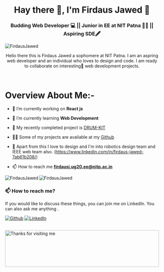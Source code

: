 <h1 align="center">Hay there 👋, I'm Firdaus Jawed 👧</h1>
<h3 align="center">Budding Web Developer 💻 || Junior in EE at NIT Patna 👩‍🎓 || Aspiring SDE🖋</h3>
<p align="left"> <img src="https://komarev.com/ghpvc/?username=FirdausJawed" alt="FirdausJawed" /> </p>


<p align="center">Hello there this is Firdaus Jawed a sophomere at NIT Patna. I am an aspring web developer and an individual who loves to design and code. I am ready to collaborate on interesting🤩 web development projects. </p>


<br>

# Overview About Me:-

- 🔭 I’m currently working on <strong>React js</strong>

- 🌱 I’m currently learning **Web Development**

- 🤔 My recently completed project is [DRUM-KIT](https://github.com/FirdausJawed/drum)

- 👨‍💻 Some of my projects are available at my [Github](https://github.com/FirdausJawed?tab=repositories)

- 👀 Apart from this I love to design and I'm into robotics design team and IEEE web team also.
(https://www.linkedin.com/in/firdaus-jawed-7ab61b208/)

- 📫 How to reach me **firdausj.ug20.ee@nitp.ac.in**





<img align="left" src="https://github-readme-stats.vercel.app/api/top-langs/?username=FirdausJawed&layout=compact&hide=html&theme=radical" alt="FirdausJawed" />

<img align="center" src="https://github-readme-stats.vercel.app/api?username=FirdausJawed&show_icons=true&theme=radical&count_private=true" alt="FirdausJawed" />




### 📫 How to reach me?
If you would like to discuss these things, you can join me on LinkedIn. You can also ask me anything .

<p><a href="https://github.com/FirdausJawed" target="_blank"><img alt="Github" src="https://img.shields.io/badge/GitHub-%2312100E.svg?&style=for-the-badge&logo=Github&logoColor=white" /></a> <a href="https://www.linkedin.com/in/firdaus-jawed-7ab61b208/" target="_blank"><img alt="LinkedIn" src="https://img.shields.io/badge/linkedin-%230077B5.svg?&style=for-the-badge&logo=linkedin&logoColor=white" /></a></p>


<br>

<img height="120" alt="Thanks for visiting me" width="100%" src="https://raw.githubusercontent.com/BrunnerLivio/brunnerlivio/master/images/marquee.svg" />
